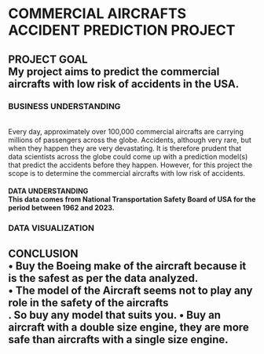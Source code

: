 <h1>COMMERCIAL AIRCRAFTS ACCIDENT PREDICTION PROJECT</h1>

<h2>PROJECT GOAL <br> My project aims to predict the commercial aircrafts with low risk of accidents in the USA.</br></h2>
<h3>BUSINESS UNDERSTANDING</h3><br>Every day, approximately over 100,000 commercial aircrafts are carrying millions of passengers across the globe. Accidents, although very rare, but when they happen they are very devastating.
It is therefore prudent that data scientists across the globe could come up with a prediction model(s) that predict the accidents before they happen.
However, for this project the scope is to determine the commercial aircrafts with low risk of accidents.
 </>
<h4>DATA UNDERSTANDING<br>This data comes from National Transportation Safety Board of USA for the period between 1962 and 2023.<br/></h4>
<h3>DATA VISUALIZATION</h3>


<h2>CONCLUSION<br>•	Buy the Boeing make of the aircraft because it is the safest as per the data analyzed.<br>
•	The model of the Aircraft seems not to play any role in the safety of the aircrafts<br/>. So buy any model that suits you<b>.
•	Buy an aircraft with a double size engine, they are more safe than aircrafts with a single size engine.
<br/></h2>
